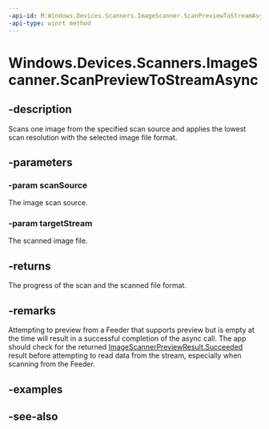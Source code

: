 ----api-id: M:Windows.Devices.Scanners.ImageScanner.ScanPreviewToStreamAsync(Windows.Devices.Scanners.ImageScannerScanSource,Windows.Storage.Streams.IRandomAccessStream)
-api-type: winrt method
---<!-- Method syntaxpublic Windows.Foundation.IAsyncOperation<Windows.Devices.Scanners.ImageScannerPreviewResult> ScanPreviewToStreamAsync(Windows.Devices.Scanners.ImageScannerScanSource scanSource, Windows.Storage.Streams.IRandomAccessStream targetStream)--># Windows.Devices.Scanners.ImageScanner.ScanPreviewToStreamAsync## -descriptionScans one image from the specified scan source and applies the lowest scan resolution with the selected image file format.## -parameters### -param scanSourceThe image scan source.### -param targetStreamThe scanned image file.## -returnsThe progress of the scan and the scanned file format.## -remarksAttempting to preview from a Feeder that supports preview but is empty at the time will result in a successful completion of the async call. The app should check for the returned [ImageScannerPreviewResult.Succeeded](imagescannerpreviewresult.md) result before attempting to read data from the stream, especially when scanning from the Feeder.## -examples## -see-also
